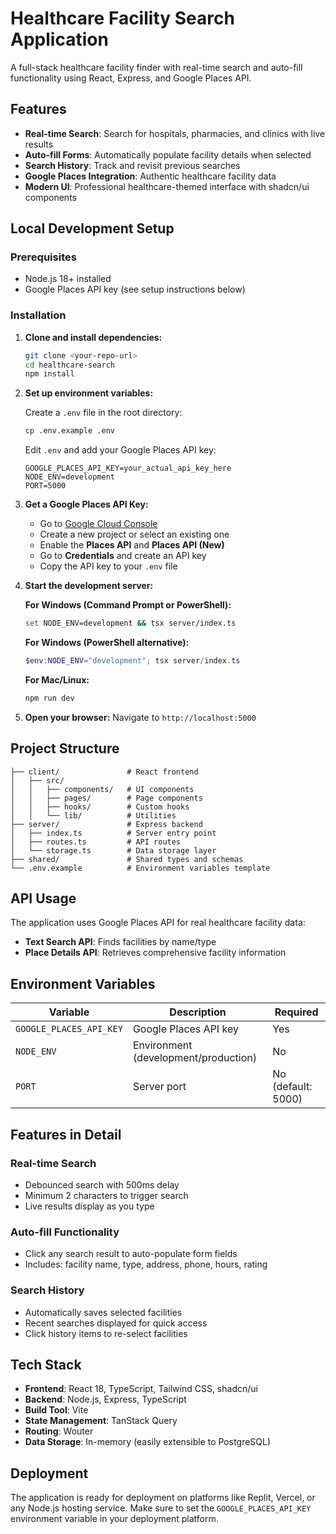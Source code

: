 # Healthcare Facility Search Application

A full-stack healthcare facility finder with real-time search and auto-fill functionality using React, Express, and Google Places API.

## Features

- **Real-time Search**: Search for hospitals, pharmacies, and clinics with live results
- **Auto-fill Forms**: Automatically populate facility details when selected
- **Search History**: Track and revisit previous searches
- **Google Places Integration**: Authentic healthcare facility data
- **Modern UI**: Professional healthcare-themed interface with shadcn/ui components

## Local Development Setup

### Prerequisites

- Node.js 18+ installed
- Google Places API key (see setup instructions below)

### Installation

1. **Clone and install dependencies:**
   ```bash
   git clone <your-repo-url>
   cd healthcare-search
   npm install
   ```

2. **Set up environment variables:**
   
   Create a `.env` file in the root directory:
   ```bash
   cp .env.example .env
   ```
   
   Edit `.env` and add your Google Places API key:
   ```
   GOOGLE_PLACES_API_KEY=your_actual_api_key_here
   NODE_ENV=development
   PORT=5000
   ```

3. **Get a Google Places API Key:**
   - Go to [Google Cloud Console](https://console.cloud.google.com)
   - Create a new project or select an existing one
   - Enable the **Places API** and **Places API (New)**
   - Go to **Credentials** and create an API key
   - Copy the API key to your `.env` file

4. **Start the development server:**
   
   **For Windows (Command Prompt or PowerShell):**
   ```bash
   set NODE_ENV=development && tsx server/index.ts
   ```
   
   **For Windows (PowerShell alternative):**
   ```powershell
   $env:NODE_ENV="development"; tsx server/index.ts
   ```
   
   **For Mac/Linux:**
   ```bash
   npm run dev
   ```

5. **Open your browser:**
   Navigate to `http://localhost:5000`

## Project Structure

```
├── client/               # React frontend
│   ├── src/
│   │   ├── components/   # UI components
│   │   ├── pages/        # Page components
│   │   ├── hooks/        # Custom hooks
│   │   └── lib/          # Utilities
├── server/               # Express backend
│   ├── index.ts          # Server entry point
│   ├── routes.ts         # API routes
│   └── storage.ts        # Data storage layer
├── shared/               # Shared types and schemas
└── .env.example          # Environment variables template
```

## API Usage

The application uses Google Places API for real healthcare facility data:

- **Text Search API**: Finds facilities by name/type
- **Place Details API**: Retrieves comprehensive facility information

## Environment Variables

| Variable | Description | Required |
|----------|-------------|----------|
| `GOOGLE_PLACES_API_KEY` | Google Places API key | Yes |
| `NODE_ENV` | Environment (development/production) | No |
| `PORT` | Server port | No (default: 5000) |

## Features in Detail

### Real-time Search
- Debounced search with 500ms delay
- Minimum 2 characters to trigger search
- Live results display as you type

### Auto-fill Functionality
- Click any search result to auto-populate form fields
- Includes: facility name, type, address, phone, hours, rating

### Search History
- Automatically saves selected facilities
- Recent searches displayed for quick access
- Click history items to re-select facilities

## Tech Stack

- **Frontend**: React 18, TypeScript, Tailwind CSS, shadcn/ui
- **Backend**: Node.js, Express, TypeScript
- **Build Tool**: Vite
- **State Management**: TanStack Query
- **Routing**: Wouter
- **Data Storage**: In-memory (easily extensible to PostgreSQL)

## Deployment

The application is ready for deployment on platforms like Replit, Vercel, or any Node.js hosting service. Make sure to set the `GOOGLE_PLACES_API_KEY` environment variable in your deployment platform.